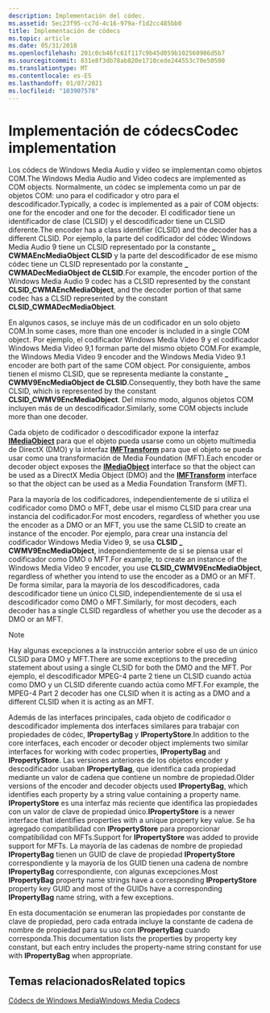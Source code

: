 ```yaml
---
description: Implementación del códec.
ms.assetid: 5ec23f95-cc7d-4c16-979a-f1d2cc485bb0
title: Implementación de códecs
ms.topic: article
ms.date: 05/31/2018
ms.openlocfilehash: 201c0cb46fc61f117c9b45d059b102560986d5b7
ms.sourcegitcommit: 831e8f3db78ab820e1710cede244553c70e50500
ms.translationtype: MT
ms.contentlocale: es-ES
ms.lasthandoff: 01/07/2021
ms.locfileid: "103907578"
---
```

# <a name="codec-implementation"></a><span data-ttu-id="210cd-103">Implementación de códecs</span><span class="sxs-lookup"><span data-stu-id="210cd-103">Codec implementation</span></span>

<span data-ttu-id="210cd-104">Los códecs de Windows Media Audio y vídeo se implementan como objetos COM.</span><span class="sxs-lookup"><span data-stu-id="210cd-104">The Windows Media Audio and Video codecs are implemented as COM objects.</span></span> <span data-ttu-id="210cd-105">Normalmente, un códec se implementa como un par de objetos COM: uno para el codificador y otro para el descodificador.</span><span class="sxs-lookup"><span data-stu-id="210cd-105">Typically, a codec is implemented as a pair of COM objects: one for the encoder and one for the decoder.</span></span> <span data-ttu-id="210cd-106">El codificador tiene un identificador de clase (CLSID) y el descodificador tiene un CLSID diferente.</span><span class="sxs-lookup"><span data-stu-id="210cd-106">The encoder has a class identifier (CLSID) and the decoder has a different CLSID.</span></span> <span data-ttu-id="210cd-107">Por ejemplo, la parte del codificador del códec Windows Media Audio 9 tiene un CLSID representado por la constante **\_ CWMAEncMediaObject CLSID** y la parte del descodificador de ese mismo códec tiene un CLSID representado por la constante **\_ CWMADecMediaObject de CLSID**.</span><span class="sxs-lookup"><span data-stu-id="210cd-107">For example, the encoder portion of the Windows Media Audio 9 codec has a CLSID represented by the constant **CLSID\_CWMAEncMediaObject**, and the decoder portion of that same codec has a CLSID represented by the constant **CLSID\_CWMADecMediaObject**.</span></span>

<span data-ttu-id="210cd-108">En algunos casos, se incluye más de un codificador en un solo objeto COM.</span><span class="sxs-lookup"><span data-stu-id="210cd-108">In some cases, more than one encoder is included in a single COM object.</span></span> <span data-ttu-id="210cd-109">Por ejemplo, el codificador Windows Media Video 9 y el codificador Windows Media Video 9,1 forman parte del mismo objeto COM.</span><span class="sxs-lookup"><span data-stu-id="210cd-109">For example, the Windows Media Video 9 encoder and the Windows Media Video 9.1 encoder are both part of the same COM object.</span></span> <span data-ttu-id="210cd-110">Por consiguiente, ambos tienen el mismo CLSID, que se representa mediante la constante **\_ CWMV9EncMediaObject de CLSID**.</span><span class="sxs-lookup"><span data-stu-id="210cd-110">Consequently, they both have the same CLSID, which is represented by the constant **CLSID\_CWMV9EncMediaObject**.</span></span> <span data-ttu-id="210cd-111">Del mismo modo, algunos objetos COM incluyen más de un descodificador.</span><span class="sxs-lookup"><span data-stu-id="210cd-111">Similarly, some COM objects include more than one decoder.</span></span>

<span data-ttu-id="210cd-112">Cada objeto de codificador o descodificador expone la interfaz [**IMediaObject**](/previous-versions/ms785953%28v%3dvs.85%29) para que el objeto pueda usarse como un objeto multimedia de DirectX (DMO) y la interfaz [**IMFTransform**](/windows/desktop/api/mftransform/nn-mftransform-imftransform) para que el objeto se pueda usar como una transformación de Media Foundation (MFT).</span><span class="sxs-lookup"><span data-stu-id="210cd-112">Each encoder or decoder object exposes the [**IMediaObject**](/previous-versions/ms785953%28v%3dvs.85%29) interface so that the object can be used as a DirectX Media Object (DMO) and the [**IMFTransform**](/windows/desktop/api/mftransform/nn-mftransform-imftransform) interface so that the object can be used as a Media Foundation Transform (MFT).</span></span>

<span data-ttu-id="210cd-113">Para la mayoría de los codificadores, independientemente de si utiliza el codificador como DMO o MFT, debe usar el mismo CLSID para crear una instancia del codificador.</span><span class="sxs-lookup"><span data-stu-id="210cd-113">For most encoders, regardless of whether you use the encoder as a DMO or an MFT, you use the same CLSID to create an instance of the encoder.</span></span> <span data-ttu-id="210cd-114">Por ejemplo, para crear una instancia del codificador Windows Media Video 9, se usa **CLSID \_ CWMV9EncMediaObject**, independientemente de si se piensa usar el codificador como DMO o MFT.</span><span class="sxs-lookup"><span data-stu-id="210cd-114">For example, to create an instance of the Windows Media Video 9 encoder, you use **CLSID\_CWMV9EncMediaObject**, regardless of whether you intend to use the encoder as a DMO or an MFT.</span></span> <span data-ttu-id="210cd-115">De forma similar, para la mayoría de los descodificadores, cada descodificador tiene un único CLSID, independientemente de si usa el descodificador como DMO o MFT.</span><span class="sxs-lookup"><span data-stu-id="210cd-115">Similarly, for most decoders, each decoder has a single CLSID regardless of whether you use the decoder as a DMO or an MFT.</span></span>

> [!Note]  
> <span data-ttu-id="210cd-116">Hay algunas excepciones a la instrucción anterior sobre el uso de un único CLSID para DMO y MFT.</span><span class="sxs-lookup"><span data-stu-id="210cd-116">There are some exceptions to the preceding statement about using a single CLSID for both the DMO and the MFT.</span></span> <span data-ttu-id="210cd-117">Por ejemplo, el descodificador MPEG-4 parte 2 tiene un CLSID cuando actúa como DMO y un CLSID diferente cuando actúa como MFT.</span><span class="sxs-lookup"><span data-stu-id="210cd-117">For example, the MPEG-4 Part 2 decoder has one CLSID when it is acting as a DMO and a different CLSID when it is acting as an MFT.</span></span>

 

<span data-ttu-id="210cd-118">Además de las interfaces principales, cada objeto de codificador o descodificador implementa dos interfaces similares para trabajar con propiedades de códec, **IPropertyBag** y **IPropertyStore**.</span><span class="sxs-lookup"><span data-stu-id="210cd-118">In addition to the core interfaces, each encoder or decoder object implements two similar interfaces for working with codec properties, **IPropertyBag** and **IPropertyStore**.</span></span> <span data-ttu-id="210cd-119">Las versiones anteriores de los objetos encoder y descodificador usaban **IPropertyBag**, que identifica cada propiedad mediante un valor de cadena que contiene un nombre de propiedad.</span><span class="sxs-lookup"><span data-stu-id="210cd-119">Older versions of the encoder and decoder objects used **IPropertyBag**, which identifies each property by a string value containing a property name.</span></span> <span data-ttu-id="210cd-120">**IPropertyStore** es una interfaz más reciente que identifica las propiedades con un valor de clave de propiedad único.</span><span class="sxs-lookup"><span data-stu-id="210cd-120">**IPropertyStore** is a newer interface that identifies properties with a unique property key value.</span></span> <span data-ttu-id="210cd-121">Se ha agregado compatibilidad con **IPropertyStore** para proporcionar compatibilidad con MFTs.</span><span class="sxs-lookup"><span data-stu-id="210cd-121">Support for **IPropertyStore** was added to provide support for MFTs.</span></span> <span data-ttu-id="210cd-122">La mayoría de las cadenas de nombre de propiedad **IPropertyBag** tienen un GUID de clave de propiedad **IPropertyStore** correspondiente y la mayoría de los GUID tienen una cadena de nombre **IPropertyBag** correspondiente, con algunas excepciones.</span><span class="sxs-lookup"><span data-stu-id="210cd-122">Most **IPropertyBag** property name strings have a corresponding **IPropertyStore** property key GUID and most of the GUIDs have a corresponding **IPropertyBag** name string, with a few exceptions.</span></span>

<span data-ttu-id="210cd-123">En esta documentación se enumeran las propiedades por constante de clave de propiedad, pero cada entrada incluye la constante de cadena de nombre de propiedad para su uso con **IPropertyBag** cuando corresponda.</span><span class="sxs-lookup"><span data-stu-id="210cd-123">This documentation lists the properties by property key constant, but each entry includes the property-name string constant for use with **IPropertyBag** when appropriate.</span></span>

## <a name="related-topics"></a><span data-ttu-id="210cd-124">Temas relacionados</span><span class="sxs-lookup"><span data-stu-id="210cd-124">Related topics</span></span>

[<span data-ttu-id="210cd-125">Códecs de Windows Media</span><span class="sxs-lookup"><span data-stu-id="210cd-125">Windows Media Codecs</span></span>](windows-media-codecs.md)
